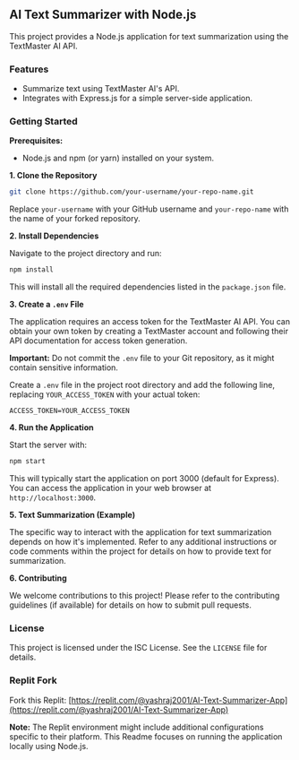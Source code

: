## AI Text Summarizer with Node.js

This project provides a Node.js application for text summarization using the TextMaster AI API.

### Features

* Summarize text using TextMaster AI's API.
* Integrates with Express.js for a simple server-side application.

### Getting Started

**Prerequisites:**

* Node.js and npm (or yarn) installed on your system.

**1. Clone the Repository**

```bash
git clone https://github.com/your-username/your-repo-name.git
```

Replace `your-username` with your GitHub username and `your-repo-name` with the name of your forked repository.

**2. Install Dependencies**

Navigate to the project directory and run:

```bash
npm install
```

This will install all the required dependencies listed in the `package.json` file.

**3. Create a `.env` File**

The application requires an access token for the TextMaster AI API. You can obtain your own token by creating a TextMaster account and following their API documentation for access token generation. 

**Important:** Do not commit the `.env` file to your Git repository, as it might contain sensitive information.

Create a `.env` file in the project root directory and add the following line, replacing `YOUR_ACCESS_TOKEN` with your actual token:

```
ACCESS_TOKEN=YOUR_ACCESS_TOKEN
```

**4. Run the Application**

Start the server with:

```bash
npm start
```

This will typically start the application on port 3000 (default for Express). You can access the application in your web browser at `http://localhost:3000`.

**5. Text Summarization (Example)**

The specific way to interact with the application for text summarization depends on how it's implemented. Refer to any additional instructions or code comments within the project for details on how to provide text for summarization.

**6. Contributing**

We welcome contributions to this project! Please refer to the contributing guidelines (if available) for details on how to submit pull requests.

### License

This project is licensed under the ISC License. See the `LICENSE` file for details.

### Replit Fork

Fork this Replit: [https://replit.com/@yashraj2001/AI-Text-Summarizer-App](https://replit.com/@yashraj2001/AI-Text-Summarizer-App)

**Note:** The Replit environment might include additional configurations specific to their platform. This Readme focuses on running the application locally using Node.js.
